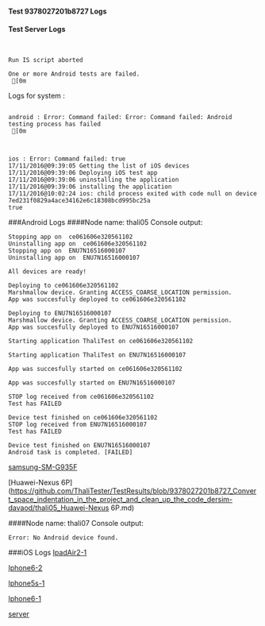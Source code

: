 #### Test 9378027201b8727 Logs

#### Test Server Logs
```

 
Run IS script aborted
 
One or more Android tests are failed.
 [0m

```


Logs for system : 
```

android : Error: Command failed: Error: Command failed: Android testing process has failed
 [0m



ios : Error: Command failed: true
17/11/2016@09:39:05 Getting the list of iOS devices 
17/11/2016@09:39:06 Deploying iOS test app 
17/11/2016@09:39:06 uninstalling the application 
17/11/2016@09:39:06 installing the application 
17/11/2016@10:02:24 ios: child process exited with code null on device 7ed231f0829a4ace34162e6c18308bcd995bc25a 
true

```
###Android Logs
####Node name: thali05
Console output:
```
Stopping app on  ce061606e320561102
Uninstalling app on  ce061606e320561102
Stopping app on  ENU7N16516000107
Uninstalling app on  ENU7N16516000107

All devices are ready!

Deploying to ce061606e320561102
Marshmallow device. Granting ACCESS_COARSE_LOCATION permission.
App was succesfully deployed to ce061606e320561102

Deploying to ENU7N16516000107
Marshmallow device. Granting ACCESS_COARSE_LOCATION permission.
App was succesfully deployed to ENU7N16516000107

Starting application ThaliTest on ce061606e320561102

Starting application ThaliTest on ENU7N16516000107

App was succesfully started on ce061606e320561102

App was succesfully started on ENU7N16516000107

STOP log received from ce061606e320561102
Test has FAILED

Device test finished on ce061606e320561102 
STOP log received from ENU7N16516000107
Test has FAILED

Device test finished on ENU7N16516000107 
Android task is completed. [FAILED]
```
[samsung-SM-G935F](https://github.com/ThaliTester/TestResults/blob/9378027201b8727_Convert_space_indentation_in_the_project_and_clean_up_the_code_dersim-davaod/thali05_samsung-SM-G935F.md)

[Huawei-Nexus 6P](https://github.com/ThaliTester/TestResults/blob/9378027201b8727_Convert_space_indentation_in_the_project_and_clean_up_the_code_dersim-davaod/thali05_Huawei-Nexus 6P.md)

####Node name: thali07
Console output:
```
Error: No Android device found. 
```

###iOS Logs
[IpadAir2-1](https://github.com/ThaliTester/TestResults/blob/9378027201b8727_Convert_space_indentation_in_the_project_and_clean_up_the_code_dersim-davaod/iOS_IpadAir2-1.md)

[Iphone6-2](https://github.com/ThaliTester/TestResults/blob/9378027201b8727_Convert_space_indentation_in_the_project_and_clean_up_the_code_dersim-davaod/iOS_Iphone6-2.md)

[Iphone5s-1](https://github.com/ThaliTester/TestResults/blob/9378027201b8727_Convert_space_indentation_in_the_project_and_clean_up_the_code_dersim-davaod/iOS_Iphone5s-1.md)

[Iphone6-1](https://github.com/ThaliTester/TestResults/blob/9378027201b8727_Convert_space_indentation_in_the_project_and_clean_up_the_code_dersim-davaod/iOS_Iphone6-1.md)

[server](https://github.com/ThaliTester/TestResults/blob/9378027201b8727_Convert_space_indentation_in_the_project_and_clean_up_the_code_dersim-davaod/iOS_server.md)




